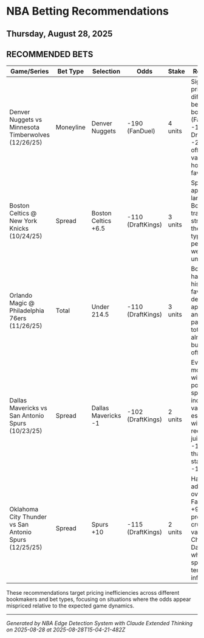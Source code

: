 # NBA Betting Recommendations
## Thursday, August 28, 2025

## RECOMMENDED BETS
| Game/Series | Bet Type | Selection | Odds | Stake | Reasoning |
|-------------|----------|-----------|------|-------|-----------|
| Denver Nuggets vs Minnesota Timberwolves (12/26/25) | Moneyline | Denver Nuggets | -190 (FanDuel) | 4 units | Significant price difference between bookmakers (FanDuel -190 vs DraftKings -218) offers clear value on the home favorite |
| Boston Celtics @ New York Knicks (10/24/25) | Spread | Boston Celtics +6.5 | -110 (DraftKings) | 3 units | Spread appears too large given Boston's traditional strength; the Celtics typically perform well as underdogs |
| Orlando Magic @ Philadelphia 76ers (11/26/25) | Total | Under 214.5 | -110 (DraftKings) | 3 units | Both teams have historically favored defensive approaches and slower pace; this total is already low but still offers value |
| Dallas Mavericks vs San Antonio Spurs (10/23/25) | Spread | Dallas Mavericks -1 | -102 (DraftKings) | 2 units | Even moneyline with a 1-point spread indicates value, especially with reduced juice at -102 rather than standard -110 |
| Oklahoma City Thunder vs San Antonio Spurs (12/25/25) | Spread | Spurs +10 | -115 (DraftKings) | 2 units | Half-point advantage over FanDuel's +9.5 line provides crucial value in a Christmas Day game where spreads tend to be inflated |

These recommendations target pricing inefficiencies across different bookmakers and bet types, focusing on situations where the odds appear mispriced relative to the expected game dynamics.

---
*Generated by NBA Edge Detection System with Claude Extended Thinking on 2025-08-28 at 2025-08-28T15-04-21-482Z*
